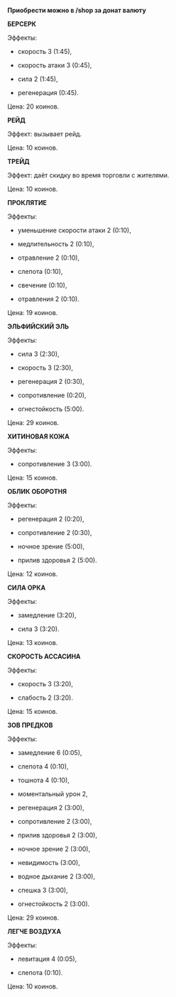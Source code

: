 **Приобрести можно в /shop за донат валюту**

**БЕРСЕРК**

Эффекты:

- скорость 3 (1:45),

- скорость атаки 3 (0:45),

- сила 2 (1:45),

- регенерация (0:45).

Цена: 20 коинов.

**РЕЙД**

Эффект: вызывает рейд.

Цена: 10 коинов.

**ТРЕЙД**

Эффект: даёт скидку во время торговли с жителями.

Цена: 10 коинов.

**ПРОКЛЯТИЕ**

Эффекты:

- уменьшение скорости атаки 2 (0:10),

- медлительность 2 (0:10),

- отравление 2 (0:10),

- слепота (0:10),

- свечение (0:10),

- отравления 2 (0:10).

Цена: 19 коинов.

**ЭЛЬФИЙСКИЙ ЭЛЬ**

Эффекты:

- сила 3 (2:30),

- скорость 3 (2:30),

- регенерация 2 (0:30),

- сопротивление (0:20),

- огнестойкость (5:00).

Цена: 29 коинов.

**ХИТИНОВАЯ КОЖА**

Эффекты: 

- сопротивление 3 (3:00).

Цена: 15 коинов.

**ОБЛИК ОБОРОТНЯ**

Эффекты:

- регенерация 2 (0:20),

- сопротивление 2 (0:30),

- ночное зрение (5:00),

- прилив здоровья 2 (5:00).

Цена: 12 коинов.

**СИЛА ОРКА**

Эффекты: 

- замедление (3:20), 

- сила 3 (3:20).

Цена: 13 коинов.

**СКОРОСТЬ АССАСИНА**

Эффекты: 

- скорость 3 (3:20), 

- слабость 2 (3:20).

Цена: 15 коинов.

**ЗОВ ПРЕДКОВ**

Эффекты:

- замедление 6 (0:05),

- слепота 4 (0:10),

- тошнота 4 (0:10),

- моментальный урон 2,

- регенерация 2 (3:00),

- сопротивление 2 (3:00),

- прилив здоровья 2 (3:00),

- ночное зрение 2 (3:00),

- невидимость (3:00),

- водное дыхание 2 (3:00),

- спешка 3 (3:00),

- огнестойкость 2 (3:00).

Цена: 29 коинов.

**ЛЕГЧЕ ВОЗДУХА**

Эффекты: 

- левитация 4 (0:05), 

- слепота (0:10).

Цена: 10 коинов.